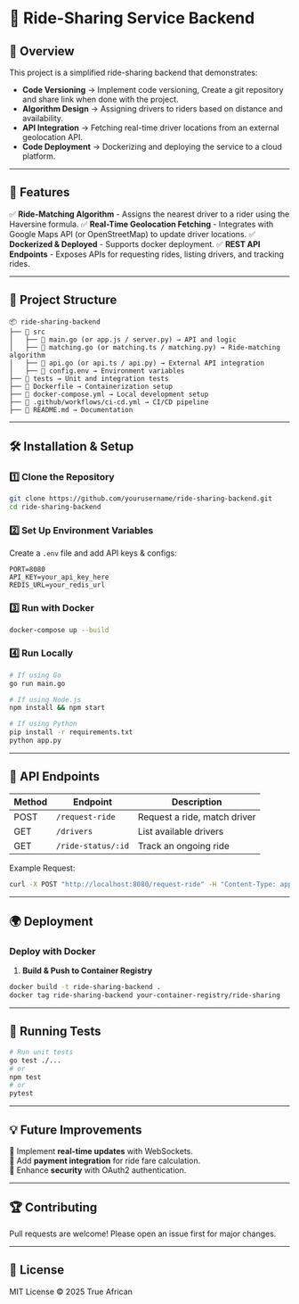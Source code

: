 # 🚖 Ride-Sharing Service Backend

## 📌 Overview
This project is a simplified ride-sharing backend that demonstrates:
- **Code Versioning** → Implement code versioning, Create a git repository and share link when done with the project.
- **Algorithm Design** → Assigning drivers to riders based on distance and availability.
- **API Integration** → Fetching real-time driver locations from an external geolocation API.
- **Code Deployment** → Dockerizing and deploying the service to a cloud platform.

---

## 🚀 Features
✅ **Ride-Matching Algorithm** - Assigns the nearest driver to a rider using the Haversine formula.
✅ **Real-Time Geolocation Fetching** - Integrates with Google Maps API (or OpenStreetMap) to update driver locations.
✅ **Dockerized & Deployed** - Supports docker deployment.
✅ **REST API Endpoints** - Exposes APIs for requesting rides, listing drivers, and tracking rides.

---

## 📂 Project Structure
```
📦 ride-sharing-backend
├── 📂 src
│   ├── 📄 main.go (or app.js / server.py) → API and logic
│   ├── 📄 matching.go (or matching.ts / matching.py) → Ride-matching algorithm
│   ├── 📄 api.go (or api.ts / api.py) → External API integration
│   ├── 📄 config.env → Environment variables
├── 📂 tests → Unit and integration tests
├── 📄 Dockerfile → Containerization setup
├── 📄 docker-compose.yml → Local development setup
├── 📄 .github/workflows/ci-cd.yml → CI/CD pipeline
├── 📄 README.md → Documentation
```

---

## 🛠️ Installation & Setup
### 1️⃣ Clone the Repository
```bash
git clone https://github.com/yourusername/ride-sharing-backend.git
cd ride-sharing-backend
```
### 2️⃣ Set Up Environment Variables
Create a `.env` file and add API keys & configs:
```
PORT=8080
API_KEY=your_api_key_here
REDIS_URL=your_redis_url
```
### 3️⃣ Run with Docker
```bash
docker-compose up --build
```
### 4️⃣ Run Locally
```bash
# If using Go
go run main.go

# If using Node.js
npm install && npm start

# If using Python
pip install -r requirements.txt
python app.py
```

---

## 🔌 API Endpoints
| Method | Endpoint            | Description                        |
|--------|---------------------|------------------------------------|
| POST   | `/request-ride`     | Request a ride, match driver      |
| GET    | `/drivers`          | List available drivers            |
| GET    | `/ride-status/:id`  | Track an ongoing ride             |

Example Request:
```bash
curl -X POST "http://localhost:8080/request-ride" -H "Content-Type: application/json" -d '{ "lat": 40.7128, "lon": -74.0060 }'
```

---

## 🌍 Deployment
### Deploy with Docker
1. **Build & Push to Container Registry** 
```bash
docker build -t ride-sharing-backend .
docker tag ride-sharing-backend your-container-registry/ride-sharing
```
---

## 🧪 Running Tests
```bash
# Run unit tests
go test ./...
# or
npm test
# or
pytest
```

---

## 💡 Future Improvements
🔹 Implement **real-time updates** with WebSockets.  
🔹 Add **payment integration** for ride fare calculation.  
🔹 Enhance **security** with OAuth2 authentication.

---

## 🏆 Contributing
Pull requests are welcome! Please open an issue first for major changes.

---

## 📜 License
MIT License © 2025 True African

